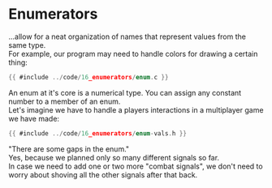 # Enumerators

...allow for a neat organization of names that represent values from the same
type.  
For example, our program may need to handle colors for drawing a certain thing:

```c
{{ #include ../code/16_enumerators/enum.c }}
```

An enum at it's core is a numerical type. You can assign any constant number to
a member of an enum.  
Let's imagine we have to handle a players interactions in a multiplayer game we
have made:  

```c
{{ #include ../code/16_enumerators/enum-vals.h }}
```

"There are some gaps in the enum."  
Yes, because we planned only so many different signals so far.  
In case we need to add one or two more "combat signals", we don't need to worry
about shoving all the other signals after that back.  

